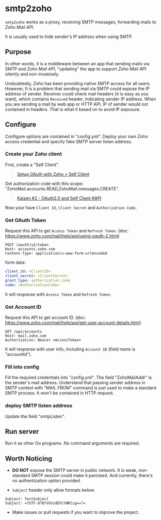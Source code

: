 smtp2zoho
===

`smtp2zoho` works as a proxy, receiving SMTP messages, forwarding mails to *Zoho Mail API*.

It is usually used to hide sender's IP address when using SMTP.

Purpose
---

In other words, it is a middleware between an app that sending mails via SMTP and *Zoho Mail API*, "updating" the app to support *Zoho Mail API* silently and non-invasively.

Undoubtedly, *Zoho* has been providing native SMTP access for all users. 
However, It is a problem that sending mail via SMTP could expose the IP address of sender. 
Receiver could check mail headers (it is easy as you want), which contains `Received` header, indicating sender IP address. 
When you are sending a mail by web app or HTTP API, IP of sender would not contained in headers. That is what it based on to avoid IP exposure.

Configure
---

Configure options are contained in "config.yml". Deploy your own Zoho access credential and specify fake SMTP server listen address.

### Create your Zoho client

First, create a "Self Client".
> [Setup OAuth with Zoho > Self Client](https://www.zoho.com/accounts/protocol/oauth-setup.html)

Get authorization code with this scope: "ZohoMail.accounts.READ,ZohoMail.messages.CREATE".
> [Kaizen #2 - OAuth2.0 and Self Client #API](https://help.zoho.com/portal/en/community/topic/kaizen-2-oauth2-0-and-self-client-api)

Now your have `Client ID`, `Client Secret` and `Authorization Code`.

### Get OAuth Token

Request this API to get `Access Token` and `Refresh Token`. (doc: https://www.zoho.com/mail/help/api/using-oauth-2.html)
```http
POST /oauth/v2/token
Host: accounts.zoho.com
Content-Type: application/x-www-form-urlencoded
```
form data:
```yaml
client_id: <ClientID>
client_secret: <ClientSecret>
grant_type: authorization_code
code: <AuthorizationCode>
```
It will response with `Access Token` and `Refresh Token`.

### Get Account ID

Request this API to get account ID. (doc: https://www.zoho.com/mail/help/api/get-user-account-details.html)
```http
GET /api/accounts
Host: mail.zoho.com
Authorization: Bearer <AccessToken>
```
It will response with user info, including `Account ID` (field name is "accountId").

### Fill into config

Fill the required credentials into "config.yml". The field "ZohoMailAddr" is the sender's mail address. Understand that passing sender address in SMTP context with "MAIL FROM" command is just used to make a standard SMTP process. It won't be contained in HTTP request.

### deploy SMTP listen address

Update the field "smtpListen".

Run server
---

Run it as other Go programs. No command arguments are required.

Worth Noticing
---

- **DO NOT** expose the SMTP server in public network. It is weak, non-standard SMTP session could make it panicked. And currently,  there's no authentication option provided. 

- `Subject` header only allow formats below:
```text
Subject: TestSubject
Subject: =?UTF-8?B?VGVzdEhlYWRlcg==?=
```
- Make issues or pull requests if you want to improve the project.
